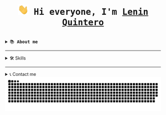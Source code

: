 <html>
<body>
<div>



<h1 align="center"><img width="35" src="assets/waving.gif"><samp> Hi everyone, I'm <a href="https://leninquintero.ar"> Lenin Quintero</a></samp></h1>
<br>
<details>
<summary><samp>📚 <strong>About me</strong></samp></summary>
<div>
<samp>
I recently discovered programming and fell in love with it. I have primarily focused my attention on the Spring Boot - Angular - MySQL stack. I am also proficient in using tools such as Git, Docker, and I have a basic understanding of cloud services like Azure, AWS, and Firebase. I am a very curious individual who enjoys comprehending how things work and finding creative solutions to problems. I have explored many fields in my life and learned from each one of them, but I am determined to dedicate myself to programming from now on.
 
 </samp>
</div>
</details>

-----
<details>
  <summary><span>🛠️ Skills</span></summary>
<div>
<samp>

 
 </samp>
</div>
</details>

-----
<details>
  <summary>📞 Contact me</summary>
<div>
  <samp>
    <p align="center">
      <br/>
    <a href="https://www.linkedin.com/in/leninquintero/" target="blank">
        <img align="center"
            src="https://img.shields.io/badge/linkedin-%231DA1F2.svg?style=for-the-badge&logo=linkedin&logoColor=white"
            alt="LeninQuintero" height="30"/>
    </a>
      <a href="mailto:contacto@leninquintero.ar" target="blank"><img align="center"
         src="https://img.shields.io/badge/mail-EA4335.svg?style=for-the-badge&logo=gmail&logoColor=white"
         alt="LeninQuintero" height="30"/></a>
      <a href="https://wa.me/+5491127695285" target="blank"><img align="center"
         src="https://img.shields.io/badge/whatsapp-4B7F1.svg?style=for-the-badge&logo=whatsapp&logoColor=white"
         alt="LeninQuintero" height="30"/></a>
    </p>
  </samp>
</div>
</details>


<div align="center">
  <a href="https://leninquintero.ar">
  <img  src="assets/grid-snake.svg"
       alt="snake" /></a>
</div>